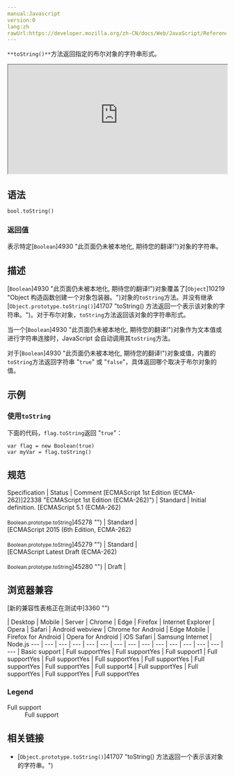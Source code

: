 ```yaml
---
manual:Javascript
version:0
lang:zh
rawUrl:https://developer.mozilla.org/zh-CN/docs/Web/JavaScript/Reference/Global_Objects/Boolean/toString
---
```






`**toString()**`方法返回指定的布尔对象的字符串形式。

<iframe src='https://interactive-examples.mdn.mozilla.net/pages/js/boolean-tostring.html' width='100%' height='250'></iframe>

## 语法<a name="Syntax"></a>

```
bool.toString()
```

### 返回值<a name="返回值"></a>


表示特定[`Boolean`]4930 "此页面仍未被本地化, 期待您的翻译!")对象的字符串。


## 描述<a name="Description"></a>


[`Boolean`]4930 "此页面仍未被本地化, 期待您的翻译!")对象覆盖了[`Object`]10219 "Object 构造函数创建一个对象包装器。")对象的`toString`方法。并没有继承[`Object.prototype.toString()`]41707 "toString() 方法返回一个表示该对象的字符串。")。对于布尔对象，`toString`方法返回该对象的字符串形式。



当一个[`Boolean`]4930 "此页面仍未被本地化, 期待您的翻译!")对象作为文本值或进行字符串连接时，JavaScript 会自动调用其`toString`方法。



对于[`Boolean`]4930 "此页面仍未被本地化, 期待您的翻译!")对象或值，内置的`toString`方法返回字符串 &quot;`true`&quot; 或 &quot;`false`&quot;，具体返回哪个取决于布尔对象的值。


## 示例<a name="示例"></a>

### 使用`toString`<a name="使用_toString"></a>


下面的代码，`flag.toString`返回 &quot;`true`&quot;：


```
var flag = new Boolean(true)
var myVar = flag.toString()
```

## 规范<a name="规范"></a>

Specification | Status | Comment 
[ECMAScript 1st Edition (ECMA-262)]22338 "ECMAScript 1st Edition (ECMA-262)") | Standard | Initial definition. 
[ECMAScript 5.1 (ECMA-262)<br></br><small>Boolean.prototype.toString</small>]45278 "") | Standard |  
[ECMAScript 2015 (6th Edition, ECMA-262)<br></br><small>Boolean.prototype.toString</small>]45279 "") | Standard |  
[ECMAScript Latest Draft (ECMA-262)<br></br><small>Boolean.prototype.toString</small>]45280 "") | Draft |  


## 浏览器兼容<a name="浏览器兼容"></a>
[新的兼容性表格正在测试中<i></i>]3360 "")

 | <abbr>Desktop<i></i></abbr> | <abbr>Mobile<i></i></abbr> | <abbr>Server<i></i></abbr> 
 | <abbr>Chrome<i></i></abbr> | <abbr>Edge<i></i></abbr> | <abbr>Firefox<i></i></abbr> | <abbr>Internet Explorer<i></i></abbr> | <abbr>Opera<i></i></abbr> | <abbr>Safari<i></i></abbr> | <abbr>Android webview<i></i></abbr> | <abbr>Chrome for Android<i></i></abbr> | <abbr>Edge Mobile<i></i></abbr> | <abbr>Firefox for Android<i></i></abbr> | <abbr>Opera for Android<i></i></abbr> | <abbr>iOS Safari<i></i></abbr> | <abbr>Samsung Internet<i></i></abbr> | <abbr>Node.js<i></i></abbr> 
 ---  |  ---  |  ---  |  ---  |  ---  |  ---  |  ---  |  ---  |  ---  |  ---  |  ---  |  ---  |  ---  |  ---  |  ---  | 
Basic support | <abbr>Full support</abbr>Yes | <abbr>Full support</abbr>Yes | <abbr>Full support</abbr>1 | <abbr>Full support</abbr>Yes | <abbr>Full support</abbr>Yes | <abbr>Full support</abbr>Yes | <abbr>Full support</abbr>Yes | <abbr>Full support</abbr>Yes | <abbr>Full support</abbr>Yes | <abbr>Full support</abbr>4 | <abbr>Full support</abbr>Yes | <abbr>Full support</abbr>Yes | <abbr>Full support</abbr>Yes | <abbr>Full support</abbr>Yes 


### Legend<a name="Legend"></a>
<dl><dt id=''><abbr>Full support</abbr></dt><dd>Full support</dd></dl>

## 相关链接<a name="See_Also"></a>

* [`Object.prototype.toString()`]41707 "toString() 方法返回一个表示该对象的字符串。")



